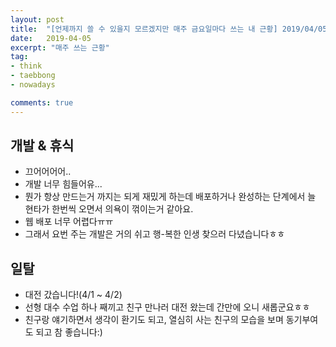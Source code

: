 ```yaml
---
layout: post
title:  "[언제까지 쓸 수 있을지 모르겠지만 매주 금요일마다 쓰는 내 근황] 2019/04/05"
date:   2019-04-05
excerpt: "매주 쓰는 근황"
tag: 
- think
- taebbong
- nowadays

comments: true
---
```



## 개발 & 휴식
* 끄어어어어..
* 개발 너무 힘들어유...
* 뭔가 항상 만드는거 까지는 되게 재밌게 하는데 배포하거나 완성하는 단계에서 늘 현타가 한번씩 오면서 의욕이 꺾이는거 같아요.
* 웹 배포 너무 어렵다ㅠㅠ
* 그래서 요번 주는 개발은 거의 쉬고 행-복한 인생 찾으러 다녔습니다ㅎㅎ


## 일탈
* 대전 갔습니다!(4/1 ~ 4/2)
* 선형 대수 수업 하나 째끼고 친구 만나러 대전 왔는데 간만에 오니 새롭군요ㅎㅎ
* 친구랑 얘기하면서 생각이 환기도 되고, 열심히 사는 친구의 모습을 보며 동기부여도 되고 참 좋습니다:)

